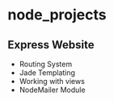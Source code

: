 # node_projects
## Express Website
* Routing System
* Jade Templating
* Working with views
* NodeMailer Module
